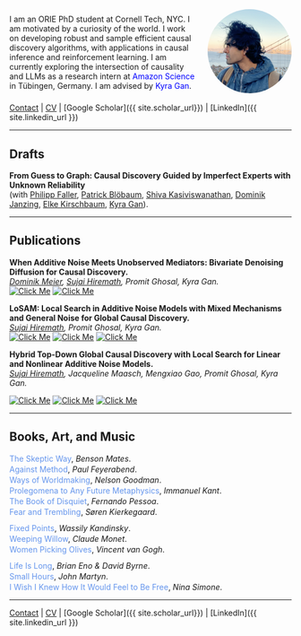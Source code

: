 <meta name="google-site-verification" content="Wby9p_eTBuhZCnwZryTc8LsCvXkjgZVVj4wgx9D_e90" />

<div style="display: flex; align-items: center;">
  <div style="flex: 1;">
    I am an ORIE PhD student at Cornell Tech, NYC. I am motivated by a curiosity of the world. I work on developing robust and sample efficient causal discovery algorithms, with applications in causal inference and reinforcement learning. I am currently exploring the intersection of causality and LLMs as a research intern at <a href="https://www.amazon.science/locations/tubingen" target="_blank" style="text-decoration: none; color: blue;">Amazon Science</a> in Tübingen, Germany. I am advised by <a href="https://kyra-gan.github.io/" target="_blank" style="text-decoration: none; color: blue;">Kyra Gan</a>.
  </div>
  <div style="margin-left: 20px;">
    <img src="Hiremath, Sujai.png" alt="Your Name" style="width:150px; border-radius:50%;">
  </div>
</div>

[Contact](mailto:sh2583&#64;cornell&#46;edu) | [CV](/Resume.pdf) | [Google Scholar]({{ site.scholar_url}}) | [LinkedIn]({{ site.linkedin_url }})

---
## Drafts
**From Guess to Graph: Causal Discovery Guided by Imperfect Experts with Unknown Reliability**  
  (with [Philipp Faller](https://philippfaller.github.io/), [Patrick Blöbaum](https://scholar.google.com/citations?user=0sqLy8cAAAAJ&hl=de), [Shiva Kasiviswanathan](https://www.shivakasiviswanathan.com/), [Dominik Janzing](https://janzing.github.io/), [Elke Kirschbaum](https://scholar.google.de/citations?user=N8zEgccAAAAJ&hl=de), [Kyra Gan](https://kyra-gan.github.io/)).

---
## Publications
**When Additive Noise Meets Unobserved Mediators: Bivariate Denoising Diffusion for Causal Discovery.**  
  *<span style="text-decoration: underline;">Dominik Meier</span>, <span style="text-decoration: underline;">Sujai Hiremath</span>, Promit Ghosal, Kyra Gan.*  
   [![Click Me](https://img.shields.io/badge/NeurIPS%202025-%23003399?style=plastic)](https://neurips.cc/virtual/2025/poster/115510) [![Click Me](https://img.shields.io/badge/arXiv%20-blue?style=plastic)](https://arxiv.org/abs/2506.23374)
  
**LoSAM: Local Search in Additive Noise Models with Mixed Mechanisms and General Noise for Global Causal Discovery.**  
  *<span style="text-decoration: underline;">Sujai Hiremath</span>, Promit Ghosal, Kyra Gan.*  
  [![Click Me](https://img.shields.io/badge/UAI%202025-%23003399?style=plastic)](https://proceedings.mlr.press/v286/hiremath25a.html) [![Click Me](https://img.shields.io/badge/arXiv%20-blue?style=plastic)](https://arxiv.org/abs/2410.11759) [![Click Me](https://img.shields.io/badge/code%20-blue?style=plastic)](https://github.com/Sujai1/local-search-discovery)

**Hybrid Top-Down Global Causal Discovery with Local Search for Linear and Nonlinear Additive Noise Models.**  
*<span style="text-decoration: underline;">Sujai Hiremath</span>, Jacqueline Maasch, Mengxiao Gao, Promit Ghosal, Kyra Gan.*
  <!--[38th Conference on Neural Information Processing Systems (*NeurIPS 2024*)](https://openreview.net/pdf?id=xnmm1jThkv).
-->
[![Click Me](https://img.shields.io/badge/NeurIPS%202024-%23003399?style=plastic)](https://neurips.cc/virtual/2024/poster/93064)
[![Click Me](https://img.shields.io/badge/arXiv%20-blue?style=plastic)](https://arxiv.org/abs/2405.14496)
[![Click Me](https://img.shields.io/badge/code%20-blue?style=plastic)](https://github.com/Sujai1/hybrid-discovery)
<!--[![Click Me](https://img.shields.io/badge/poster%20-blue?style=flat)](https://example.com) &nbsp;
[![Click Me](https://img.shields.io/badge/slides%20-blue?style=flat)](https://example.com) &nbsp;
-->

---
## Books, Art, and Music
<div class="reading-group">
  <p><a href="https://openlms.elearningmedia.es/pluginfile.php/4014/mod_book/chapter/201/Outlines%20of%20Pyrronism.pdf" target="_blank" style="text-decoration: none; color: cornflowerblue;">The Skeptic Way</a>, <em>Benson Mates</em>.</p>
  <p><a href="https://monoskop.org/images/7/7e/Feyerabend_Paul_Against_Method.pdf" target="_blank" style="text-decoration: none; color: cornflowerblue;">Against Method</a>, <em>Paul Feyerabend</em>.</p>
  <p><a href="https://monoskop.org/images/c/c5/Goodman_Nelson_Ways_of_Worldmaking_Harvester.pdf" target="_blank" style="text-decoration: none; color: cornflowerblue;">Ways of Worldmaking</a>, <em>Nelson Goodman</em>.</p>
  <p><a href="https://www.gutenberg.org/files/52821/52821-h/52821-h.htm" target="_blank" style="text-decoration: none; color: cornflowerblue;">Prolegomena to Any Future Metaphysics</a>, <em>Immanuel Kant</em>.</p>
  <p><a href="https://dn720004.ca.archive.org/0/items/english-collections-1/Book%20of%20Disquiet%2C%20The%20-%20Fernando%20Pessoa.pdf" target="_blank" style="text-decoration: none; color: cornflowerblue;">The Book of Disquiet</a>, <em>Fernando Pessoa</em>.</p>
  <p><a href="https://www.sorenkierkegaard.nl/artikelen/Engels/101.%20Fear%20and%20Trembling%20book%20Kierkegaard.pdf" target="_blank" style="text-decoration: none; color: cornflowerblue;">Fear and Trembling</a>, <em>Søren Kierkegaard</em>.</p>
</div>

<div class="reading-group">
  <p><a href="https://commons.wikimedia.org/wiki/File:Kandinsky_-_Fixed_Points,_1942.jpg#&start_radio=1" target="_blank" style="text-decoration: none; color: cornflowerblue;">Fixed Points</a>, <em>Wassily Kandinsky</em>.</p>
  <p><a href="https://de.m.wikipedia.org/wiki/Datei:Claude_Monet_Weeping_Willow.jpg" target="_blank" style="text-decoration: none; color: cornflowerblue;">Weeping Willow</a>, <em>Claude Monet</em>.</p>
  <p><a href="https://artsandculture.google.com/asset/women-picking-olives-vincent-van-gogh/nAFL_u-BKSIfRw?hl=en-GB&start_radio=1" target="_blank" style="text-decoration: none; color: cornflowerblue;">Women Picking Olives</a>, <em>Vincent van Gogh</em>.</p>
</div>

<div class="reading-group">
  <p><a href="https://www.youtube.com/watch?v=BlO6Eu7IqNU&list=RDBlO6Eu7IqNU&start_radio=1" target="_blank" style="text-decoration: none; color: cornflowerblue;">Life Is Long</a>, <em>Brian Eno &amp; David Byrne</em>.</p>
  <p><a href="https://www.youtube.com/watch?v=-ltPQnZGI9Y&list=RD-ltPQnZGI9Y&start_radio=1" target="_blank" style="text-decoration: none; color: cornflowerblue;">Small Hours</a>, <em>John Martyn</em>.</p>
  <p><a href="https://www.youtube.com/watch?v=inNBpizpZkE&list=RDinNBpizpZkE&start_radio=1" target="_blank" style="text-decoration: none; color: cornflowerblue;">I Wish I Knew How It Would Feel to Be Free</a>, <em>Nina Simone</em>.</p>
</div>

<style>
  /* Tighten items within each group */
  .reading-group p { margin: 0; }
  .reading-group p + p { margin-top: 2px; }   /* tiny inner gap (optional) */

  /* Add space between the two groups */
  .reading-group + .reading-group { margin-top: 12px; }
</style>

















---
[Contact](mailto:sh2583&#64;cornell&#46;edu) | [CV](/Resume.pdf) | [Google Scholar]({{ site.scholar_url}}) | [LinkedIn]({{ site.linkedin_url }})










